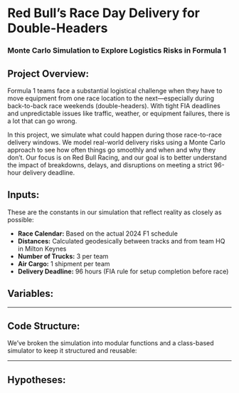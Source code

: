 # Red Bull’s Race Day Delivery for Double-Headers  
### Monte Carlo Simulation to Explore Logistics Risks in Formula 1

## Project Overview:

Formula 1 teams face a substantial logistical challenge when they have to move equipment from one race location to the next—especially during back-to-back race weekends (double-headers). With tight FIA deadlines and unpredictable issues like traffic, weather, or equipment failures, there is a lot that can go wrong.

In this project, we simulate what could happen during those race-to-race delivery windows. We model real-world delivery risks using a Monte Carlo approach to see how often things go smoothly and when and why they don’t. Our focus is on Red Bull Racing, and our goal is to better understand the impact of breakdowns, delays, and disruptions on meeting a strict 96-hour delivery deadline.


## Inputs:

These are the constants in our simulation that reflect reality as closely as possible:

- **Race Calendar:** Based on the actual 2024 F1 schedule  
- **Distances:** Calculated geodesically between tracks and from team HQ in Milton Keynes  
- **Number of Trucks:** 3 per team  
- **Air Cargo:** 1 shipment per team  
- **Delivery Deadline:** 96 hours (FIA rule for setup completion before race)



## Variables:




---

## Code Structure:

We’ve broken the simulation into modular functions and a class-based simulator to keep it structured and reusable:



---



## Hypotheses:


